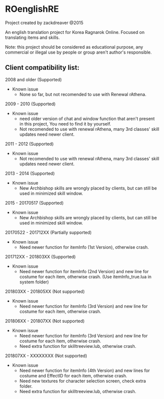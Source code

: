 ROenglishRE
=======
Project created by zackdreaver @2015

An english translation project for Korea Ragnarok Online. Focused on translating items and skills.

Note: this project should be considered as educational purpose, any commercial or illegal use by people or group aren't author's responsible.

Client compatibility list:
---------
2008 and older (Supported)
* Known issue
	* None so far, but not recomended to use with Renewal rAthena. 

2009 - 2010 (Supported)
* Known issue
	* need older version of chat and window function that aren't present in this project, You need to find it by yourself.
	* Not recomended to use with renewal rAthena, many 3rd classes' skill updates need newer client.

2011 - 2012 (Supported)
* Known issue
	* Not recomended to use with renewal rAthena, many 3rd classes' skill updates need newer client.

2013 - 2014 (Supported)
* Known issue
	* New Archbishop skills are wrongly placed by clients, but can still be used in minimized skill window.

2015 - 20170517 (Supported)
* Known issue
	* New Archbishop skills are wrongly placed by clients, but can still be used in minimized skill window.

20170522 - 201712XX (Partially supported)
* Known issue
	* Need newer function for itemInfo (1st Version), otherwise crash.

201712XX - 201803XX (Supported)
* Known issue
	* Need newer function for itemInfo (2nd Version) and new line for costume for each item, otherwise crash. (Use itemInfo_true.lua in system folder)

201803XX - 201805XX (Not supported)
* Known issue
	* Need newer function for itemInfo (3rd Version) and new line for costume for each item, otherwise crash.

201806XX - 201807XX (Not supported)
* Known issue
	* Need newer function for itemInfo (3rd Version) and new line for costume for each item, otherwise crash.
	* Need extra function for skilltreeview.lub, otherwise crash.

201807XX - XXXXXXXX (Not supported)
* Known issue
	* Need newer function for itemInfo (4th Version) and new lines for costume and EffectID for each item, otherwise crash.
	* Need new textures for character selection screen, check extra folder.
	* Need extra function for skilltreeview.lub, otherwise crash.
